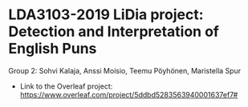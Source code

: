 LDA3103-2019 LiDia project: Detection and Interpretation of English Puns
==================================================================
Group 2: Sohvi Kalaja, Anssi Moisio, Teemu Pöyhönen, Maristella Spur

- Link to the Overleaf project:
https://www.overleaf.com/project/5ddbd5283563940001637ef7#
